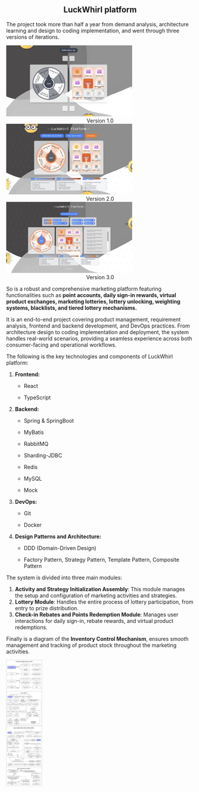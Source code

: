 ## <div align="center">LuckWhirl platform</div>

The project took more than half a year from demand analysis, architecture learning and design to coding implementation, and went through three versions of iterations.

<img src="docs\readme\v1.jpg" style="zoom: 33%;" />

<div align="center">Version 1.0</div>																						

<img src="docs\readme\v2.jpg" style="zoom: 33%;" />

<div align="center">Version 2.0</div>																	

<img src="docs\readme\v3.jpg" style="zoom: 33%;" />

<div align="center">Version 3.0</div>																						



So is a robust and comprehensive marketing platform featuring functionalities such as **point accounts, daily sign-in rewards, virtual product exchanges, marketing lotteries, lottery unlocking, weighting systems, blacklists, and tiered lottery mechanisms.**

It is an end-to-end project covering product management, requirement analysis, frontend and backend development, and DevOps practices. From architecture design to coding implementation and deployment, the system handles real-world scenarios, providing a seamless experience across both consumer-facing and operational workflows.

The following is the key technologies and components of LuckWhirl platform:

1. **Frontend:**

   - React

   - TypeScript

2. **Backend:**

   - Spring & SpringBoot

   - MyBatis

   - RabbitMQ

   - Sharding-JDBC

   - Redis

   - MySQL

   - Mock

3. **DevOps:**

   - Git

   - Docker

4. **Design Patterns and Architecture:**

   - DDD (Domain-Driven Design)

   - Factory Pattern, Strategy Pattern, Template Pattern, Composite Pattern



The system is divided into three main modules:

1. **Activity and Strategy Initialization Assembly**: This module manages the setup and configuration of marketing activities and strategies.
2. **Lottery Module**: Handles the entire process of lottery participation, from entry to prize distribution.
3. **Check-in Rebates and Points Redemption Module**: Manages user interactions for daily sign-in, rebate rewards, and virtual product redemptions.

Finally is a diagram of the **Inventory Control Mechanism**, ensures smooth management and tracking of product stock throughout the marketing activities.

<img src="docs\readme\luckWhirl workflow.png" style="zoom: 33%;" />

